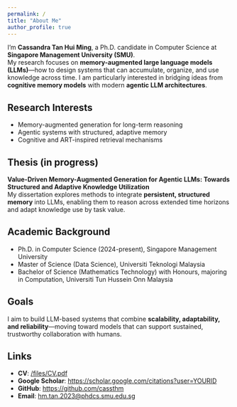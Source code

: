```yaml
---
permalink: /
title: "About Me"
author_profile: true
---
```


I’m **Cassandra Tan Hui Ming**, a Ph.D. candidate in Computer Science at **Singapore Management University (SMU)**.  
My research focuses on **memory-augmented large language models (LLMs)**—how to design systems that can accumulate, organize, and use knowledge across time. I am particularly interested in bridging ideas from **cognitive memory models** with modern **agentic LLM architectures**.

## Research Interests
- Memory-augmented generation for long-term reasoning  
- Agentic systems with structured, adaptive memory  
- Cognitive and ART-inspired retrieval mechanisms  

## Thesis (in progress)
**Value-Driven Memory-Augmented Generation for Agentic LLMs: Towards Structured and Adaptive Knowledge Utilization**  
My dissertation explores methods to integrate **persistent, structured memory** into LLMs, enabling them to reason across extended time horizons and adapt knowledge use by task value.  

## Academic Background
- Ph.D. in Computer Science (2024-present), Singapore Management University  
- Master of Science (Data Science), Universiti Teknologi Malaysia
- Bachelor of Science (Mathematics Technology) with Honours, majoring in Computation, Universiti Tun Hussein Onn Malaysia

## Goals
I aim to build LLM-based systems that combine **scalability, adaptability, and reliability**—moving toward models that can support sustained, trustworthy collaboration with humans.

## Links
- **CV**: [/files/CV.pdf](/files/CV.pdf)  
- **Google Scholar**: <https://scholar.google.com/citations?user=YOURID>  
- **GitHub**: <https://github.com/cassthm>  
- **Email**: hm.tan.2023@phdcs.smu.edu.sg

